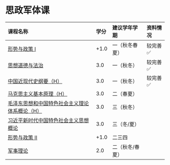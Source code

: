 # 思政军体课

<style>
.md-typeset table:not([class]) th {
    min-width: 1em;
}
</style>

<div style="text-align: center" markdown="1">

|课程名称|学分|建议学年学期|资料情况|
|:--|:--|:--|:--|
|[形势与政策 Ⅰ](situation_policy1/)|+1.0|一（秋冬春夏）|较完善✅|
|[思想道德与法治](morality_law/)|3.0|一（秋冬）|较完善✅|
|[中国近现代史纲要（H）](modern_history/)|3.0|一（秋冬）|较完善✅|
|[马克思主义基本原理（H）](marxism_basic/)|3.0|二（春夏）||
|[毛泽东思想和中国特色社会主义理论体系概论（H）](mao_thought/)|3.0|三（秋冬）||
|[习近平新时代中国特色社会主义思想概论](xi_thought/)|3.0|三（冬/夏）||
|[形势与政策 Ⅱ](situation_policy2/)|+1.0|二三四||
|[军事理论](military_theory/)|2.0|二（秋冬/春夏）||

</div>